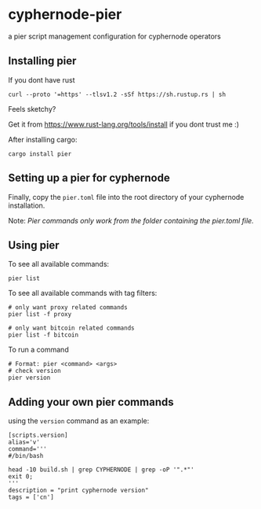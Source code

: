 # cyphernode-pier
a pier script management configuration for cyphernode operators


## Installing pier

If you dont have rust 
```
curl --proto '=https' --tlsv1.2 -sSf https://sh.rustup.rs | sh
```
Feels sketchy?

Get it from https://www.rust-lang.org/tools/install
if you dont trust me :)

After installing cargo:
```
cargo install pier
```
## Setting up a pier for cyphernode

Finally, copy the `pier.toml` file into the root directory of your cyphernode installation.

Note: *Pier commands only work from the folder containing the pier.toml file.*

## Using pier

To see all available commands:
```
pier list
```

To see all available commands with tag filters:

```
# only want proxy related commands
pier list -f proxy

# only want bitcoin related commands
pier list -f bitcoin
```

To run a command

```
# Format: pier <command> <args>
# check version
pier version
```
## Adding your own pier commands

using the `version` command as an example:

```
[scripts.version]
alias='v'
command='''
#/bin/bash

head -10 build.sh | grep CYPHERNODE | grep -oP '".*"' 
exit 0;
'''
description = "print cyphernode version"
tags = ['cn']
```



